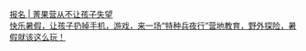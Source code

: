   
[报名 | 菁果营从不让孩子失望](http://www.dianyue.me/archives/025/h8mbzlz638cjnksm/)  
[快乐暑假，让孩子扔掉手机，游戏，来一场“特种兵夜行”营地教育，野外探险，暑假就该这么玩！](http://www.dianyue.me/archives/891/r1xdxh7hlfjuwdj1/)